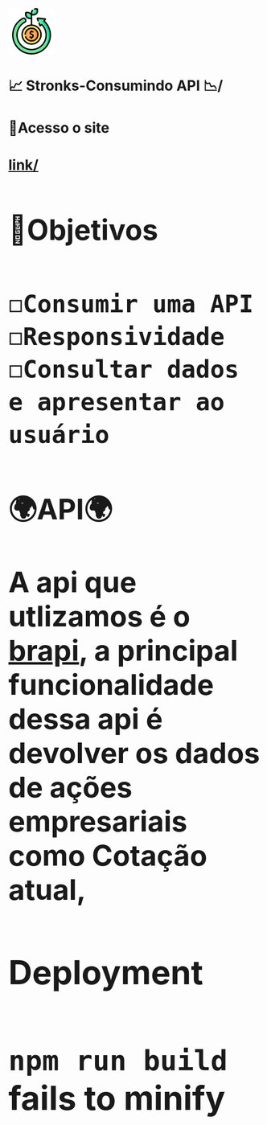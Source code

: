<img src="./src/components/header/img/logo.png">

<h1>📈 Stronks-Consumindo API 📉/<h1>

<h1>📎Acesso o site<h1>
<a href="/"> link/<a>

<h1>📌Objetivos<h1>

    ◻Consumir uma API
    ◻Responsividade
    ◻Consultar dados e apresentar ao usuário
    


<h1>
    🌍API🌍
    <p>A api que utlizamos é o <a href="https://brapi.dev/">brapi</a>, a principal funcionalidade dessa api é devolver os dados de ações empresariais como <strong>Cotação atual,<strong>   <p>
<h1>



### Deployment



### `npm run build` fails to minify
